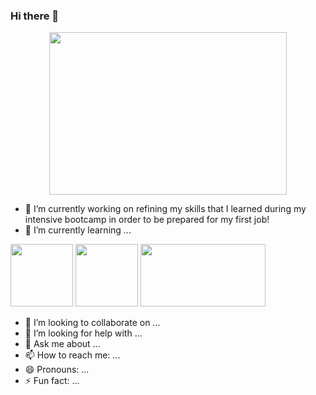 ### Hi there 👋

<div id="header" align="center">
  <img src="https://media.giphy.com/media/WTjXuYA2y4o3UZly3W/giphy.gif" width="380" height="260" />
</div>

- 🔭 I’m currently working on refining my skills that I learned during my intensive bootcamp in order to be prepared for my first job!
- 🌱 I’m currently learning ...
<div>
  <img src="https://static.javatpoint.com/images/javascript/javascript_logo.png" width="100" height="100" />
  <img src="https://cloud2data.com/wp-content/uploads/2023/01/HTML-CSS-Review.png" width="100" height="100" />
  <img src="https://blog.shiftasia.com/content/images/2022/05/mern-stack.jpg" width="200" height="100" />
</div>


- 👯 I’m looking to collaborate on ...
- 🤔 I’m looking for help with ...
- 💬 Ask me about ...
- 📫 How to reach me: ...
- 😄 Pronouns: ...
- ⚡ Fun fact: ...

